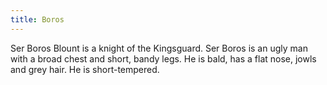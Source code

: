 ```yaml
---
title: Boros
---
```


Ser Boros Blount is a knight of the Kingsguard. Ser Boros is an ugly man with a broad chest and short, bandy legs. He is bald, has a flat nose, jowls and grey hair. He is short-tempered.


